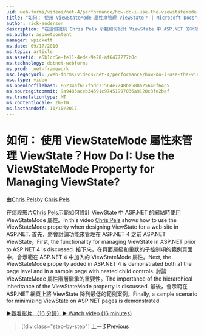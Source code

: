 ```yaml
---
uid: web-forms/videos/net-4/performance/how-do-i-use-the-viewstatemode-property-for-managing-viewstate
title: "如何： 使用 ViewStateMode 屬性來管理 ViewState？ | Microsoft Docs"
author: rick-anderson
description: "在這個視訊 Chris Pels 示範如何設計 ViewState 中 ASP.NET 的網站時使用 ViewStateMode 屬性。"
ms.author: aspnetcontent
manager: wpickett
ms.date: 09/17/2010
ms.topic: article
ms.assetid: e5b1cc5e-fe11-4ede-9e28-af6477277b0c
ms.technology: dotnet-webforms
ms.prod: .net-framework
msc.legacyurl: /web-forms/videos/net-4/performance/how-do-i-use-the-viewstatemode-property-for-managing-viewstate
msc.type: video
ms.openlocfilehash: 86234af617f5dd71564e7248ba588a25640f64c5
ms.sourcegitcommit: 9a9483aceb34591c97451997036a9120c3fe2baf
ms.translationtype: MT
ms.contentlocale: zh-TW
ms.lasthandoff: 11/10/2017
---
```

<a name="how-do-i-use-the-viewstatemode-property-for-managing-viewstate"></a><span data-ttu-id="0bb49-104">如何： 使用 ViewStateMode 屬性來管理 ViewState？</span><span class="sxs-lookup"><span data-stu-id="0bb49-104">How Do I: Use the ViewStateMode Property for Managing ViewState?</span></span>
====================
<span data-ttu-id="0bb49-105">由[Chris Pels](https://twitter.com/chrispels)</span><span class="sxs-lookup"><span data-stu-id="0bb49-105">by [Chris Pels](https://twitter.com/chrispels)</span></span>

<span data-ttu-id="0bb49-106">在這段影片[Chris Pels](http://www.idevtech.com)示範如何設計 ViewState 中 ASP.NET 的網站時使用 ViewStateMode 屬性。</span><span class="sxs-lookup"><span data-stu-id="0bb49-106">In this video [Chris Pels](http://www.idevtech.com) shows how to use the ViewStateMode property when designing ViewState for a web site in ASP.NET.</span></span> <span data-ttu-id="0bb49-107">首先，將會討論功能來管理在 ASP.NET 4 之前 ASP.NET ViewState。</span><span class="sxs-lookup"><span data-stu-id="0bb49-107">First, the functionality for managing ViewState in ASP.NET prior to ASP.NET 4 is discussed.</span></span> <span data-ttu-id="0bb49-108">接下來，在頁面層級和巢狀的子控制項的範例頁面中，會示範在 ASP.NET 4 中加入的 ViewStateMode 屬性。</span><span class="sxs-lookup"><span data-stu-id="0bb49-108">Next, the ViewStateMode property added in ASP.NET 4 is demonstrated both at the page level and in a sample page with nested child controls.</span></span> <span data-ttu-id="0bb49-109">討論 ViewStateMode 屬性階層繼承的重要性。</span><span class="sxs-lookup"><span data-stu-id="0bb49-109">The importance of the hierarchical inheritance of the ViewStateMode property is discussed.</span></span> <span data-ttu-id="0bb49-110">最後，會示範在 ASP.NET 網頁上將 ViewState 降到最低的範例案例。</span><span class="sxs-lookup"><span data-stu-id="0bb49-110">Finally, a sample scenario for minimizing ViewState on ASP.NET pages is demonstrated.</span></span>

[<span data-ttu-id="0bb49-111">&#9654;觀看影片 （16 分鐘）</span><span class="sxs-lookup"><span data-stu-id="0bb49-111">&#9654; Watch video (16 minutes)</span></span>](https://channel9.msdn.com/Blogs/ASP-NET-Site-Videos/how-do-i-use-the-viewstatemode-property-for-managing-viewstate)

>[!div class="step-by-step"]
[<span data-ttu-id="0bb49-112">上一步</span><span class="sxs-lookup"><span data-stu-id="0bb49-112">Previous</span></span>](aspnet-4-quick-hit-easy-state-compression.md)
